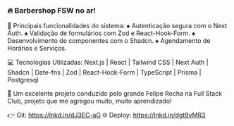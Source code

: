 ### 🔥 Barbershop FSW no ar!

🎯 Principais funcionalidades do sistema:
♠️ Autenticação segura com o Next Auth.
♠️ Validação de formulários com Zod e React-Hook-Form.
♠️ Desenvolvimento de componentes com o Shadcn.
♠️ Agendamento de Horários e Serviços.

💻 Tecnologias Utilizadas:
Next.js | React | Tailwind CSS | Next Auth | Shadcn | Date-fns | Zod | React-Hook-Form | TypeScript | Prisma | Postgresql

🙌 Um excelente projeto conduzido pelo grande Felipe Rocha na Full Stack Club, projeto que me agregou muito, muito aprendizado!

👉 Git: https://lnkd.in/dJ3EC-aG
🌐 Deploy: https://lnkd.in/dgt9vMR3
